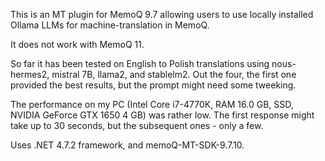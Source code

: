 This is an MT plugin for MemoQ 9.7 allowing users to use locally installed Ollama LLMs for machine-translation in MemoQ.

It does not work with MemoQ 11.

So far it has been tested on English to Polish translations using nous-hermes2, mistral 7B, llama2, and stablelm2. Out the four, the first one provided the best results, but the prompt might need some tweeking. 

The performance on my PC (Intel Core i7-4770K, RAM 16.0 GB, SSD, NVIDIA GeForce GTX 1650 4 GB) was rather low. The first response might take up to 30 seconds, but the subsequent ones - only a few.

Uses .NET 4.7.2 framework, and memoQ-MT-SDK-9.7.10.
